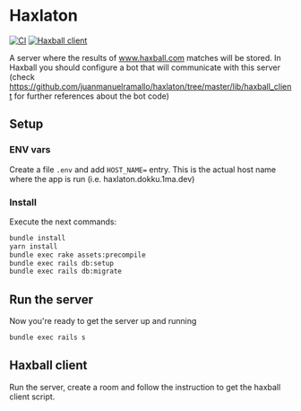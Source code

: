 # Haxlaton

[![CI](https://github.com/juanmanuelramallo/haxlaton/actions/workflows/ci.yml/badge.svg)](https://github.com/juanmanuelramallo/haxlaton/actions/workflows/ci.yml)
[![Haxball client](https://github.com/juanmanuelramallo/haxlaton/actions/workflows/haxball_client.yml/badge.svg)](https://github.com/juanmanuelramallo/haxlaton/actions/workflows/haxball_client.yml)

A server where the results of www.haxball.com matches will be stored. In Haxball you should configure a bot that will communicate with this server (check https://github.com/juanmanuelramallo/haxlaton/tree/master/lib/haxball_client for further references about the bot code)

## Setup

### ENV vars
Create a file `.env` and add `HOST_NAME=` entry. This is the actual host name where the app is run (i.e. haxlaton.dokku.1ma.dev)

### Install
Execute the next commands:
```sh
bundle install
yarn install
bundle exec rake assets:precompile
bundle exec rails db:setup
bundle exec rails db:migrate
```

## Run the server
Now you're ready to get the server up and running
```sh
bundle exec rails s
```

## Haxball client

Run the server, create a room and follow the instruction to get the haxball client script.

